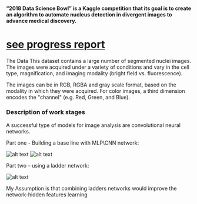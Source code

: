 #### “2018 Data Science Bowl” is a Kaggle competition that its goal is to create an algorithm to automate nucleus detection in divergent images to advance medical discovery. 

# [see progress report](progress_report/README.md)

The Data This dataset contains a large number of segmented nuclei images. 
The images were acquired under a variety of conditions and vary in the cell type, magnification, and imaging modality (bright field vs. fluorescence).  

The images can be in RGB, RGBA and gray scale format, based on the modality in which they were acquired. For color images, a third dimension encodes the "channel" (e.g. Red, Green, and Blue).

### Description of work stages 
A successful type of models for image analysis are convolutional neural networks. 

Part one - Building a base line with MLP\CNN network: 

![alt text](https://github.com/sharon-hadar-leverate/2018-Data-Science-Bowl/blob/master/assets/part-one1.PNG)
![alt text](https://github.com/sharon-hadar-leverate/2018-Data-Science-Bowl/blob/master/assets/part-one2.PNG)

Part two – using a ladder network: 

![alt text](https://github.com/sharon-hadar-leverate/2018-Data-Science-Bowl/blob/master/assets/part-two.PNG)

My Assumption is that combining ladders networks would improve the network-hidden features learning 
 
